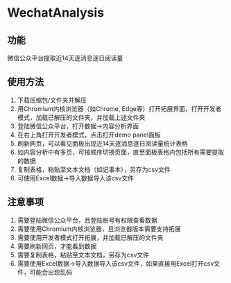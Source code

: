# WechatAnalysis

## 功能

微信公众平台提取近14天逐消息逐日阅读量

## 使用方法

1. 下载压缩包/文件夹并解压
2. 用Chromium内核浏览器（如Chrome, Edge等）打开拓展界面，打开开发者模式，加载已解压的文件夹，并加载上述文件夹
3. 登陆微信公众平台，打开数据->内容分析界面
4. 在右上角打开开发者模式，点击打开demo panel面板
5. 刷新网页，可以看见面板出现近14天逐消息逐日阅读量统计表格
6. 如内容分析中有多页，可按顺序切换页面，直至面板表格内包括所有需要提取的数据
7. 复制表格，粘贴至文本文档（如记事本），另存为csv文件
8. 可使用Excel数据->导入数据导入该csv文件

## 注意事项

1. 需要登陆微信公众平台，且登陆账号有权限查看数据
2. 需要使用Chromium内核浏览器，且浏览器版本需要支持拓展
3. 需要使用开发者模式打开拓展，并加载已解压的文件夹
4. 需要刷新网页，才能看到数据
5. 需要复制表格，粘贴至文本文档，另存为csv文件
6. 需要使用Excel数据->导入数据导入该csv文件，如果直接用Excel打开csv文件，可能会出现乱码
